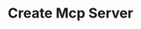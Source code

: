 ---
created: '2025-09-16T15:05:15.654486'
modified: '2025-09-19T06:58:56.100172'
ship_factor: 5
subtype: mcp-instructions
tags: []
title: Create Mcp Server
type: general
version: 1
---